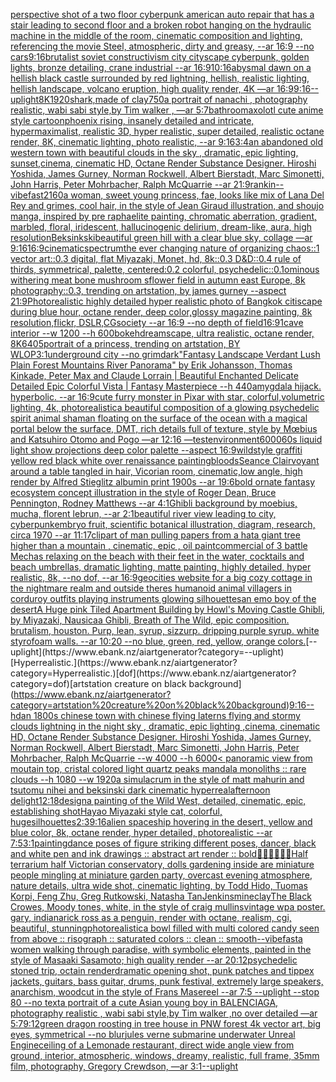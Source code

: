 [perspective shot of a two floor cyberpunk american auto repair that has a stair leading to second floor and a broken robot hanging on the hydraulic machine in the middle of the room, cinematic composition and lighting, referencing the movie Steel, atmospheric, dirty and greasy, --ar 16:9 --no cars](https://www.ebank.nz/aiartgenerator?category=perspective%20shot%20of%20a%20two%20floor%20cyberpunk%20american%20auto%20repair%20that%20has%20a%20stair%20leading%20to%20second%20floor%20and%20a%20broken%20robot%20hanging%20on%20the%20hydraulic%20machine%20in%20the%20middle%20of%20the%20room%2C%20cinematic%20composition%20and%20lighting%2C%20referencing%20the%20movie%20Steel%2C%20atmospheric%2C%20dirty%20and%20greasy%2C%20--ar%2016%3A9%20--no%20cars)[9:16](https://www.ebank.nz/aiartgenerator?category=9%3A16)[brutalist soviet constructivism city cityscape cyberpunk, golden lights, bronze detailing, crane industrial --ar 16:9](https://www.ebank.nz/aiartgenerator?category=brutalist%20soviet%20constructivism%20city%20cityscape%20cyberpunk%2C%20golden%20lights%2C%20bronze%20detailing%2C%20crane%20industrial%20--ar%2016%3A9)[10:16](https://www.ebank.nz/aiartgenerator?category=10%3A16)[abysmal dawn on a hellish black castle surrounded by red lightning, hellish, realistic lighting, hellish landscape, volcano eruption, high quality render, 4K —ar 16:9](https://www.ebank.nz/aiartgenerator?category=abysmal%20dawn%20on%20a%20hellish%20black%20castle%20surrounded%20by%20red%20lightning%2C%20hellish%2C%20realistic%20lighting%2C%20hellish%20landscape%2C%20volcano%20eruption%2C%20high%20quality%20render%2C%204K%20%E2%80%94ar%2016%3A9)[9:16](https://www.ebank.nz/aiartgenerator?category=9%3A16)[--uplight](https://www.ebank.nz/aiartgenerator?category=--uplight)[8K](https://www.ebank.nz/aiartgenerator?category=8K)[1920](https://www.ebank.nz/aiartgenerator?category=1920)[shark,made of clay](https://www.ebank.nz/aiartgenerator?category=shark%2Cmade%20of%20clay)[750](https://www.ebank.nz/aiartgenerator?category=750)[a portrait of nanachi , photography realistic, wabi sabi style,by Tim walker , —ar 5:7](https://www.ebank.nz/aiartgenerator?category=a%20portrait%20of%20nanachi%20%2C%20photography%20realistic%2C%20wabi%20sabi%20style%2Cby%20Tim%20walker%20%2C%20%E2%80%94ar%205%3A7)[bathroom](https://www.ebank.nz/aiartgenerator?category=bathroom)[axolotl cute anime style cartoon](https://www.ebank.nz/aiartgenerator?category=axolotl%20cute%20anime%20style%20cartoon)[phoenix rising, insanely detailed and intricate, hypermaximalist, realistic 3D, hyper realistic, super detailed, realistic octane render, 8K, cinematic lighting, photo realistic,  --ar 9:16](https://www.ebank.nz/aiartgenerator?category=phoenix%20rising%2C%20insanely%20detailed%20and%20intricate%2C%20hypermaximalist%2C%20realistic%203D%2C%20hyper%20realistic%2C%20super%20detailed%2C%20realistic%20octane%20render%2C%208K%2C%20cinematic%20lighting%2C%20photo%20realistic%2C%20%20--ar%209%3A16)[3:4](https://www.ebank.nz/aiartgenerator?category=3%3A4)[an abandoned old western town with beautiful clouds  in the sky , dramatic, epic lighting, sunset,cinema, cinematic HD, Octane Render Substance Designer. Hiroshi Yoshida, James Gurney, Norman Rockwell, Albert Bierstadt, Marc Simonetti, John Harris, Peter Mohrbacher, Ralph McQuarrie --ar 21:9](https://www.ebank.nz/aiartgenerator?category=an%20abandoned%20old%20western%20town%20with%20beautiful%20clouds%20%20in%20the%20sky%20%2C%20dramatic%2C%20epic%20lighting%2C%20sunset%2Ccinema%2C%20cinematic%20HD%2C%20Octane%20Render%20Substance%20Designer.%20Hiroshi%20Yoshida%2C%20James%20Gurney%2C%20Norman%20Rockwell%2C%20Albert%20Bierstadt%2C%20Marc%20Simonetti%2C%20John%20Harris%2C%20Peter%20Mohrbacher%2C%20Ralph%20McQuarrie%20--ar%2021%3A9)[rankin](https://www.ebank.nz/aiartgenerator?category=rankin)[--vibefast](https://www.ebank.nz/aiartgenerator?category=--vibefast)[2160](https://www.ebank.nz/aiartgenerator?category=2160)[a woman, sweet young princess, fae, looks like mix of Lana Del Rey and grimes, cool hair, in the style of Jean Giraud illustration, and shoujo manga, inspired by pre raphaelite painting, chromatic aberration, gradient, marbled, floral, iridescent, hallucinogenic delirium, dream-like, aura, high resolution](https://www.ebank.nz/aiartgenerator?category=a%20woman%2C%20sweet%20young%20princess%2C%20fae%2C%20looks%20like%20mix%20of%20Lana%20Del%20Rey%20and%20grimes%2C%20cool%20hair%2C%20in%20the%20style%20of%20Jean%20Giraud%20illustration%2C%20and%20shoujo%20manga%2C%20inspired%20by%20pre%20raphaelite%20painting%2C%20chromatic%20aberration%2C%20gradient%2C%20marbled%2C%20floral%2C%20iridescent%2C%20hallucinogenic%20delirium%2C%20dream-like%2C%20aura%2C%20high%20resolution)[Beksinkski](https://www.ebank.nz/aiartgenerator?category=Beksinkski)[beautiful green hill with a clear blue sky, collage —ar 9:16](https://www.ebank.nz/aiartgenerator?category=beautiful%20green%20hill%20with%20a%20clear%20blue%20sky%2C%20collage%20%E2%80%94ar%209%3A16)[16:9](https://www.ebank.nz/aiartgenerator?category=16%3A9)[cinematic](https://www.ebank.nz/aiartgenerator?category=cinematic)[spectrum](https://www.ebank.nz/aiartgenerator?category=spectrum)[the ever changing nature of organizing chaos::1 vector art::0.3 digital, flat Miyazaki, Monet, hd, 8k::0.3 D&D::0.4 rule of thirds, symmetrical, palette, centered:0.2 colorful, psychedelic::0.1](https://www.ebank.nz/aiartgenerator?category=the%20ever%20changing%20nature%20of%20organizing%20chaos%3A%3A1%20vector%20art%3A%3A0.3%20digital%2C%20flat%20Miyazaki%2C%20Monet%2C%20hd%2C%208k%3A%3A0.3%20D%26D%3A%3A0.4%20rule%20of%20thirds%2C%20symmetrical%2C%20palette%2C%20centered%3A0.2%20colorful%2C%20psychedelic%3A%3A0.1)[ominous withering meat bone mushroom sflower field in autumn east Europe, 8k photography::0.3, trending on artstation, by james gurney --aspect 21:9](https://www.ebank.nz/aiartgenerator?category=ominous%20withering%20meat%20bone%20mushroom%20sflower%20field%20in%20autumn%20east%20Europe%2C%208k%20photography%3A%3A0.3%2C%20trending%20on%20artstation%2C%20by%20james%20gurney%20--aspect%2021%3A9)[Photorealistic highly detailed hyper realistic photo of Bangkok citiscape during blue hour, octane render, deep color,glossy magazine painting, 8k resolution,flickr, DSLR,CGsociety  --ar 16:9 --no depth of field](https://www.ebank.nz/aiartgenerator?category=Photorealistic%20highly%20detailed%20hyper%20realistic%20photo%20of%20Bangkok%20citiscape%20during%20blue%20hour%2C%20octane%20render%2C%20deep%20color%2Cglossy%20magazine%20painting%2C%208k%20resolution%2Cflickr%2C%20DSLR%2CCGsociety%20%20--ar%2016%3A9%20--no%20depth%20of%20field)[16:9](https://www.ebank.nz/aiartgenerator?category=16%3A9)[1](https://www.ebank.nz/aiartgenerator?category=1)[cave interior --w 1200 --h 600](https://www.ebank.nz/aiartgenerator?category=cave%20interior%20--w%201200%20--h%20600)[bokeh](https://www.ebank.nz/aiartgenerator?category=bokeh)[dreamscape, ultra realistic, octane render, 8K](https://www.ebank.nz/aiartgenerator?category=dreamscape%2C%20ultra%20realistic%2C%20octane%20render%2C%208K)[640](https://www.ebank.nz/aiartgenerator?category=640)[5](https://www.ebank.nz/aiartgenerator?category=5)[portrait of a princess, trending on artstation, BY WLOP](https://www.ebank.nz/aiartgenerator?category=portrait%20of%20a%20princess%2C%20trending%20on%20artstation%2C%20BY%20WLOP)[3:1](https://www.ebank.nz/aiartgenerator?category=3%3A1)[underground city --no grimdark](https://www.ebank.nz/aiartgenerator?category=underground%20city%20--no%20grimdark)["Fantasy Landscape Verdant Lush Plain Forest Mountains River Panorama" by Erik Johansson, Thomas Kinkade, Peter Max and Claude Lorrain |  Beautiful Enchanted Delicate Detailed Epic Colorful Vista | Fantasy Masterpiece --h 440](https://www.ebank.nz/aiartgenerator?category=%22Fantasy%20Landscape%20Verdant%20Lush%20Plain%20Forest%20Mountains%20River%20Panorama%22%20by%20Erik%20Johansson%2C%20Thomas%20Kinkade%2C%20Peter%20Max%20and%20Claude%20Lorrain%20%7C%20%20Beautiful%20Enchanted%20Delicate%20Detailed%20Epic%20Colorful%20Vista%20%7C%20Fantasy%20Masterpiece%20--h%20440)[amygdala hijack.  hyperbolic.  --ar 16:9](https://www.ebank.nz/aiartgenerator?category=amygdala%20hijack.%20%20hyperbolic.%20%20--ar%2016%3A9)[cute furry monster in Pixar with star, colorful,volumetric lighting, 4k, photorealistic](https://www.ebank.nz/aiartgenerator?category=cute%20furry%20monster%20in%20Pixar%20with%20star%2C%20colorful%2Cvolumetric%20lighting%2C%204k%2C%20photorealistic)[a beautiful composition of a glowing psychedelic spirit animal shaman floating on the surface of the ocean with a magical portal below the surface, DMT,  rich details full of texture, style by Mœbius and Katsuhiro Otomo and Pogo —ar 12:16 —test](https://www.ebank.nz/aiartgenerator?category=a%20beautiful%20composition%20of%20a%20glowing%20psychedelic%20spirit%20animal%20shaman%20floating%20on%20the%20surface%20of%20the%20ocean%20with%20a%20magical%20portal%20below%20the%20surface%2C%20DMT%2C%20%20rich%20details%20full%20of%20texture%2C%20style%20by%20M%C5%93bius%20and%20Katsuhiro%20Otomo%20and%20Pogo%20%E2%80%94ar%2012%3A16%20%E2%80%94test)[environment](https://www.ebank.nz/aiartgenerator?category=environment)[6000](https://www.ebank.nz/aiartgenerator?category=6000)[60s liquid light show projections deep color palette --aspect 16:9](https://www.ebank.nz/aiartgenerator?category=60s%20liquid%20light%20show%20projections%20deep%20color%20palette%20--aspect%2016%3A9)[wildstyle graffiti yellow red black white over renaissance painting](https://www.ebank.nz/aiartgenerator?category=wildstyle%20graffiti%20yellow%20red%20black%20white%20over%20renaissance%20painting)[bloods](https://www.ebank.nz/aiartgenerator?category=bloods)[Seance Clairvoyant around a table tangled in hair, Vicorian room, cinematic,low angle, high render by Alfred Stieglitz albumin print 1900s --ar 19:6](https://www.ebank.nz/aiartgenerator?category=Seance%20Clairvoyant%20around%20a%20table%20tangled%20in%20hair%2C%20Vicorian%20room%2C%20cinematic%2Clow%20angle%2C%20high%20render%20by%20Alfred%20Stieglitz%20albumin%20print%201900s%20--ar%2019%3A6)[bold ornate fantasy ecosystem concept illustration in the style of Roger Dean, Bruce Pennington, Rodney Matthews --ar 4:1](https://www.ebank.nz/aiartgenerator?category=bold%20ornate%20fantasy%20ecosystem%20concept%20illustration%20in%20the%20style%20of%20Roger%20Dean%2C%20Bruce%20Pennington%2C%20Rodney%20Matthews%20--ar%204%3A1)[Ghibli background by moebius, mucha, florent lebrun, --ar 2:1](https://www.ebank.nz/aiartgenerator?category=Ghibli%20background%20by%20moebius%2C%20mucha%2C%20florent%20lebrun%2C%20--ar%202%3A1)[beautiful river view leading to city, cyberpunk](https://www.ebank.nz/aiartgenerator?category=beautiful%20river%20view%20leading%20to%20city%2C%20cyberpunk)[embryo fruit, scientific botanical illustration, diagram, research, circa 1970 --ar 11:17](https://www.ebank.nz/aiartgenerator?category=embryo%20fruit%2C%20scientific%20botanical%20illustration%2C%20diagram%2C%20research%2C%20circa%201970%20--ar%2011%3A17)[clipart of man pulling papers from a hat](https://www.ebank.nz/aiartgenerator?category=clipart%20of%20man%20pulling%20papers%20from%20a%20hat)[a giant tree higher than a mountain , cinematic, epic , oil paint](https://www.ebank.nz/aiartgenerator?category=a%20giant%20tree%20higher%20than%20a%20mountain%20%2C%20cinematic%2C%20epic%20%2C%20oil%20paint)[commercial of 3 battle Mechas relaxing on the beach with their feet in the water, cocktails and beach umbrellas, dramatic lighting, matte painting, highly detailed, hyper realistic, 8k, --no dof, --ar 16:9](https://www.ebank.nz/aiartgenerator?category=commercial%20of%203%20battle%20Mechas%20relaxing%20on%20the%20beach%20with%20their%20feet%20in%20the%20water%2C%20cocktails%20and%20beach%20umbrellas%2C%20dramatic%20lighting%2C%20matte%20painting%2C%20highly%20detailed%2C%20hyper%20realistic%2C%208k%2C%20--no%20dof%2C%20--ar%2016%3A9)[geocities website for a big cozy cottage in the nightmare realm and outside theres humanoid animal villagers in corduroy outfits playing instruments glowing silhouettes](https://www.ebank.nz/aiartgenerator?category=geocities%20website%20for%20a%20big%20cozy%20cottage%20in%20the%20nightmare%20realm%20and%20outside%20theres%20humanoid%20animal%20villagers%20in%20corduroy%20outfits%20playing%20instruments%20glowing%20silhouettes)[an emo boy of the desert](https://www.ebank.nz/aiartgenerator?category=an%20emo%20boy%20of%20the%20desert)[A Huge pink Tiled Apartment Building by Howl's Moving Castle Ghibli, by Miyazaki, Nausicaa Ghibli, Breath of The Wild, epic composition. brutalism, houston. Purp, lean, syrup, sizzurp. dripping purple syrup. white styrofoam walls. --ar 10:20 --no blue, green, red, yellow, orange colors.](https://www.ebank.nz/aiartgenerator?category=A%20Huge%20pink%20Tiled%20Apartment%20Building%20by%20Howl%27s%20Moving%20Castle%20Ghibli%2C%20by%20Miyazaki%2C%20Nausicaa%20Ghibli%2C%20Breath%20of%20The%20Wild%2C%20epic%20composition.%20brutalism%2C%20houston.%20Purp%2C%20lean%2C%20syrup%2C%20sizzurp.%20dripping%20purple%20syrup.%20white%20styrofoam%20walls.%20--ar%2010%3A20%20--no%20blue%2C%20green%2C%20red%2C%20yellow%2C%20orange%20colors.)[--uplight](https://www.ebank.nz/aiartgenerator?category=--uplight)[Hyperrealistic.](https://www.ebank.nz/aiartgenerator?category=Hyperrealistic.)[dof](https://www.ebank.nz/aiartgenerator?category=dof)[artstation creature on black background](https://www.ebank.nz/aiartgenerator?category=artstation%20creature%20on%20black%20background)[9:16](https://www.ebank.nz/aiartgenerator?category=9%3A16)[--hd](https://www.ebank.nz/aiartgenerator?category=--hd)[an 1800s chinese town with chinese flying laterns flying and stormy clouds lightning in the night sky , dramatic, epic lighting ,cinema, cinematic HD, Octane Render Substance Designer. Hiroshi Yoshida, James Gurney, Norman Rockwell, Albert Bierstadt, Marc Simonetti, John Harris, Peter Mohrbacher, Ralph McQuarrie --w 4000 --h 6000](https://www.ebank.nz/aiartgenerator?category=an%201800s%20chinese%20town%20with%20chinese%20flying%20laterns%20flying%20and%20stormy%20clouds%20lightning%20in%20the%20night%20sky%20%2C%20dramatic%2C%20epic%20lighting%20%2Ccinema%2C%20cinematic%20HD%2C%20Octane%20Render%20Substance%20Designer.%20Hiroshi%20Yoshida%2C%20James%20Gurney%2C%20Norman%20Rockwell%2C%20Albert%20Bierstadt%2C%20Marc%20Simonetti%2C%20John%20Harris%2C%20Peter%20Mohrbacher%2C%20Ralph%20McQuarrie%20--w%204000%20--h%206000)[< panoramic view from moutain top, cristal colored light quartz peaks mandala monoliths :: rare clouds --h 1080 --w 1920](https://www.ebank.nz/aiartgenerator?category=%3C%20panoramic%20view%20from%20moutain%20top%2C%20cristal%20colored%20light%20quartz%20peaks%20mandala%20monoliths%20%3A%3A%20rare%20clouds%20--h%201080%20--w%201920)[a simulacrum in the style of matt mahurin and tsutomu nihei and beksinski dark cinematic hyperreal](https://www.ebank.nz/aiartgenerator?category=a%20simulacrum%20in%20the%20style%20of%20matt%20mahurin%20and%20tsutomu%20nihei%20and%20beksinski%20dark%20cinematic%20hyperreal)[afternoon delight](https://www.ebank.nz/aiartgenerator?category=afternoon%20delight)[12:18](https://www.ebank.nz/aiartgenerator?category=12%3A18)[design](https://www.ebank.nz/aiartgenerator?category=design)[a painting of the Wild West, detailed, cinematic, epic, establishing shot](https://www.ebank.nz/aiartgenerator?category=a%20painting%20of%20the%20Wild%20West%2C%20detailed%2C%20cinematic%2C%20epic%2C%20establishing%20shot)[Hayao Miyazaki style cat, colorful, huge](https://www.ebank.nz/aiartgenerator?category=Hayao%20Miyazaki%20style%20cat%2C%20colorful%2C%20huge)[silhouettes](https://www.ebank.nz/aiartgenerator?category=silhouettes)[2:3](https://www.ebank.nz/aiartgenerator?category=2%3A3)[9:16](https://www.ebank.nz/aiartgenerator?category=9%3A16)[alien spaceship hovering in the desert, yellow and blue color, 8k, octane render, hyper detailed, photorealistic --ar 7:5](https://www.ebank.nz/aiartgenerator?category=alien%20spaceship%20hovering%20in%20the%20desert%2C%20yellow%20and%20blue%20color%2C%208k%2C%20octane%20render%2C%20hyper%20detailed%2C%20photorealistic%20--ar%207%3A5)[3:1](https://www.ebank.nz/aiartgenerator?category=3%3A1)[painting](https://www.ebank.nz/aiartgenerator?category=painting)[dance poses of figure striking different poses, dancer, black and white pen and ink drawings :: abstract art render :: bold](https://www.ebank.nz/aiartgenerator?category=dance%20poses%20of%20figure%20striking%20different%20poses%2C%20dancer%2C%20black%20and%20white%20pen%20and%20ink%20drawings%20%3A%3A%20abstract%20art%20render%20%3A%3A%20bold)[👶🍼🍡🍪🍨💖](https://www.ebank.nz/aiartgenerator?category=%F0%9F%91%B6%F0%9F%8D%BC%F0%9F%8D%A1%F0%9F%8D%AA%F0%9F%8D%A8%F0%9F%92%96)[Half terrarium half Victorian conservatory, dolls gardening inside are miniature people mingling at miniature garden party, overcast evening atmosphere, nature details, ultra wide shot, cinematic lighting, by Todd Hido, Tuomas Korpi, Feng Zhu, Greg Rutkowski, Natasha Tan](https://www.ebank.nz/aiartgenerator?category=Half%20terrarium%20half%20Victorian%20conservatory%2C%20dolls%20gardening%20inside%20are%20miniature%20people%20mingling%20at%20miniature%20garden%20party%2C%20overcast%20evening%20atmosphere%2C%20nature%20details%2C%20ultra%20wide%20shot%2C%20cinematic%20lighting%2C%20by%20Todd%20Hido%2C%20Tuomas%20Korpi%2C%20Feng%20Zhu%2C%20Greg%20Rutkowski%2C%20Natasha%20Tan)[Jenkins](https://www.ebank.nz/aiartgenerator?category=Jenkins)[mine](https://www.ebank.nz/aiartgenerator?category=mine)[clay](https://www.ebank.nz/aiartgenerator?category=clay)[The Black Crowes, Moody tones, white, in the style of craig mullins](https://www.ebank.nz/aiartgenerator?category=The%20Black%20Crowes%2C%20Moody%20tones%2C%20white%2C%20in%20the%20style%20of%20craig%20mullins)[vintage wpa poster. gary, indiana](https://www.ebank.nz/aiartgenerator?category=vintage%20wpa%20poster.%20gary%2C%20indiana)[rick ross as a penguin, render with octane, realism, cgi, beautiful, stunning](https://www.ebank.nz/aiartgenerator?category=rick%20ross%20as%20a%20penguin%2C%20render%20with%20octane%2C%20realism%2C%20cgi%2C%20beautiful%2C%20stunning)[photorealistic](https://www.ebank.nz/aiartgenerator?category=photorealistic)[a bowl filled with multi colored candy seen from above :: risograph :: saturated colors :: clean :: smooth](https://www.ebank.nz/aiartgenerator?category=a%20bowl%20filled%20with%20multi%20colored%20candy%20seen%20from%20above%20%3A%3A%20risograph%20%3A%3A%20saturated%20colors%20%3A%3A%20clean%20%3A%3A%20smooth)[--vibefast](https://www.ebank.nz/aiartgenerator?category=--vibefast)[a women walking through paradise, with symbolic elements, painted in the style of Masaaki Sasamoto; high quality render --ar 20:12](https://www.ebank.nz/aiartgenerator?category=a%20women%20walking%20through%20paradise%2C%20with%20symbolic%20elements%2C%20painted%20in%20the%20style%20of%20Masaaki%20Sasamoto%3B%20high%20quality%20render%20--ar%2020%3A12)[psychedelic stoned trip, octain render](https://www.ebank.nz/aiartgenerator?category=psychedelic%20stoned%20trip%2C%20octain%20render)[dramatic opening shot, punk patches and tippex jackets, guitars, bass guitar, drums, punk festival, extremely large speakers, anarchism, woodcut in the style of Frans Masereel --ar 7:5 --uplight --stop 80 --no text](https://www.ebank.nz/aiartgenerator?category=dramatic%20opening%20shot%2C%20punk%20patches%20and%20tippex%20jackets%2C%20guitars%2C%20bass%20guitar%2C%20drums%2C%20punk%20festival%2C%20extremely%20large%20speakers%2C%20anarchism%2C%20woodcut%20in%20the%20style%20of%20Frans%20Masereel%20--ar%207%3A5%20--uplight%20--stop%2080%20--no%20text)[a portrait of a cute Asian young boy in BALENCIAGA, photography realistic , wabi sabi style,by Tim walker ,no over detailed —ar 5:7](https://www.ebank.nz/aiartgenerator?category=a%20portrait%20of%20a%20cute%20Asian%20young%20boy%20in%20BALENCIAGA%2C%20photography%20realistic%20%2C%20wabi%20sabi%20style%2Cby%20Tim%20walker%20%2Cno%20over%20detailed%20%E2%80%94ar%205%3A7)[9:12](https://www.ebank.nz/aiartgenerator?category=9%3A12)[green dragon roosting in tree house in PNW forest 4k vector art, big eyes, symmetrical --no blur](https://www.ebank.nz/aiartgenerator?category=green%20dragon%20roosting%20in%20tree%20house%20in%20PNW%20forest%204k%20vector%20art%2C%20big%20eyes%2C%20symmetrical%20--no%20blur)[jules verne submarine underwater Unreal Engine](https://www.ebank.nz/aiartgenerator?category=jules%20verne%20submarine%20underwater%20Unreal%20Engine)[ceiling of a Lemonade restaurant, direct wide angle view from ground, interior, atmospheric, windows, dreamy, realistic, full frame, 35mm film, photography, Gregory Crewdson, —ar 3:1](https://www.ebank.nz/aiartgenerator?category=ceiling%20of%20a%20Lemonade%20restaurant%2C%20direct%20wide%20angle%20view%20from%20ground%2C%20interior%2C%20atmospheric%2C%20windows%2C%20dreamy%2C%20realistic%2C%20full%20frame%2C%2035mm%20film%2C%20photography%2C%20Gregory%20Crewdson%2C%20%E2%80%94ar%203%3A1)[--uplight](https://www.ebank.nz/aiartgenerator?category=--uplight)